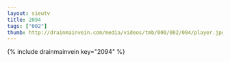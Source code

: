 ```yaml
--- 
layout: sieutv
title: 2094
tags: ["002"]
thumb: http://drainmainvein.com/media/videos/tmb/000/002/094/player.jpg
---
```

{% include drainmainvein key="2094" %} 
